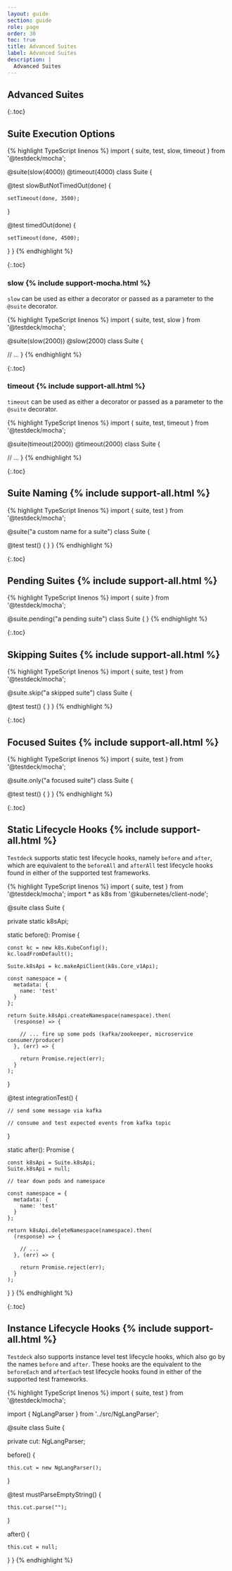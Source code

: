 ```yaml
---
layout: guide
section: guide
role: page
order: 30
toc: true
title: Advanced Suites
label: Advanced Suites
description: |
  Advanced Suites
---
```


## Advanced Suites

{:.toc}
## Suite Execution Options

{% highlight TypeScript linenos %}
import { suite, test, slow, timeout } from '@testdeck/mocha';

@suite(slow(4000))
@timeout(4000)
class Suite {

  @test
  slowButNotTimedOut(done) {
  
    setTimeout(done, 3500);
  }
  
  @test
  timedOut(done) {
  
    setTimeout(done, 4500);
  }
}
{% endhighlight %}


{:.toc}
### slow {% include support-mocha.html %}

`slow` can be used as either a decorator or passed as a parameter to the `@suite` decorator.

{% highlight TypeScript linenos %}
import { suite, test, slow } from '@testdeck/mocha';

@suite(slow(2000))
@slow(2000)
class Suite {

  // ...
}
{% endhighlight %}


{:.toc}
### timeout {% include support-all.html %}

`timeout` can be used as either a decorator or passed as a parameter to the `@suite` decorator.

{% highlight TypeScript linenos %}
import { suite, test, timeout } from '@testdeck/mocha';

@suite(timeout(2000))
@timeout(2000)
class Suite {

  // ...
}
{% endhighlight %}


{:.toc}
## Suite Naming {% include support-all.html %}

{% highlight TypeScript linenos %}
import { suite, test } from '@testdeck/mocha';

@suite("a custom name for a suite")
class Suite {

  @test
  test() {
  }
}
{% endhighlight %}


{:.toc}
## Pending Suites {% include support-all.html %}

{% highlight TypeScript linenos %}
import { suite } from '@testdeck/mocha';

@suite.pending("a pending suite")
class Suite {
}
{% endhighlight %}


{:.toc}
## Skipping Suites {% include support-all.html %}

{% highlight TypeScript linenos %}
import { suite, test } from '@testdeck/mocha';

@suite.skip("a skipped suite")
class Suite {

  @test
  test() {
  }
}
{% endhighlight %}


{:.toc}
## Focused Suites {% include support-all.html %}

{% highlight TypeScript linenos %}
import { suite, test } from '@testdeck/mocha';

@suite.only("a focused suite")
class Suite {

  @test
  test() {
  }
}
{% endhighlight %}


{:.toc}
## Static Lifecycle Hooks {% include support-all.html %}

`Testdeck` supports static test lifecycle hooks, namely `before` and `after`, which are equivalent to the `beforeAll` 
and `afterAll` test lifecycle hooks found in either of the supported test frameworks. 

{% highlight TypeScript linenos %}
import { suite, test } from '@testdeck/mocha';
import * as k8s from '@kubernetes/client-node';

@suite
class Suite {

  private static k8sApi;

  static before(): Promise<any> {
    
    const kc = new k8s.KubeConfig();
    kc.loadFromDefault();
    
    Suite.k8sApi = kc.makeApiClient(k8s.Core_v1Api);
    
    const namespace = {
      metadata: {
        name: 'test'
      }
    };
    
    return Suite.k8sApi.createNamespace(namespace).then(
      (response) => {
      
        // ... fire up some pods (kafka/zookeeper, microservice consumer/producer)
      }, (err) => {
      
        return Promise.reject(err);
      }
    );
  }

  @test
  integrationTest() {

    // send some message via kafka
    
    // consume and test expected events from kafka topic
  }

  static after(): Promise<any> {

    const k8sApi = Suite.k8sApi;
    Suite.k8sApi = null;

    // tear down pods and namespace

    const namespace = {
      metadata: {
        name: 'test'
      }
    };

    return k8sApi.deleteNamespace(namespace).then(
      (response) => {
      
        // ... 
      }, (err) => {
      
        return Promise.reject(err);
      }
    );
  }
}
{% endhighlight %}


{:.toc}
## Instance Lifecycle Hooks {% include support-all.html %}

`Testdeck` also supports instance level test lifecycle hooks, which also go by the names `before` and `after`. These
hooks are the equivalent to the `beforeEach` and `afterEach` test lifecycle hooks found in either of the supported test
frameworks.

{% highlight TypeScript linenos %}
import { suite, test } from '@testdeck/mocha';

import { NgLangParser } from '../src/NgLangParser';

@suite
class Suite {

  private cut: NgLangParser;

  before() {
  
    this.cut = new NgLangParser();
  }

  @test
  mustParseEmptyString() {

    this.cut.parse("");
  }

  after() {

    this.cut = null;
  }
}
{% endhighlight %}
